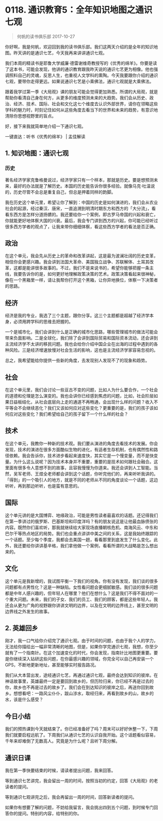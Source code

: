 # 0118. 通识教育5：全年知识地图之通识七观
> 何帆的读书俱乐部
2017-10-27

你好啊，我是何帆，欢迎回到我的读书俱乐部。我们这两天介绍的是全年的知识地图。昨天讲的是通识七艺，今天我再来讲讲通识七观。

我们本周的精读书是耶鲁大学威廉·德雷谢维奇教授写的《优秀的绵羊》。你要是读了这本书，可能会发现，他讲的通识教育跟我昨天说的通识七艺更为相像。他也强调照料自己的灵魂，反思人生，也重视人文学科的熏陶。今天我要跟你介绍的通识七观，要带你走得更远。如果说通识七艺是小乘佛法，通识七观就是大乘佛法。

跟着我学过第一季《大局观》课的朋友可能会觉得更加熟悉。所谓的大局观，就是帮助你看清自己身在何方，从更多的维度预测未来的大趋势。我们会从历史、政治、经济、技术、国际、社会和文化这七个维度去认识外部世界，请你在领略这些学科的魅力时，时刻记住如何从这些角度去看当下的世界和未来的趋势，有意识地清除你思想视野里的盲点。

好，接下来我就简单地介绍一下通识七观。

一键直达：听书《优秀的绵羊》 | 孟佳解读

## 1. 知识地图：通识七观
### 历史
著名经济学家克鲁格曼说过，经济学家只有一个样本，那就是历史。要是想预测未来，最好的办法就是了解历史。本国的历史能告诉你很多经验。就像马克·吐温说的，历史尽管不会总是重复自己，但总是押着同样的韵脚。

我在历史这个单元里，希望让你了解到：中国的历史是如何演进的，我们会从农业社会的起源，经过秦汉、唐宋，一直追溯到明清时期东方和西方的「大分流」，看看东西方是怎样分道扬镳的。我还要给你一个案例，即古罗马帝国的兴起和衰亡，你就能更好地体察大国的兴衰。最后，我会专门讲到西方的兴起，你可能已经听过很多西方学者的观点了，让我来带你细细体察，看这些西方学者的看法是否正确。

## 政治
在这个单元，我会先从历史上的革命和改革讲起，这是最为波澜壮阔的历史变革，相信你会更感兴趣。我会讲到法国大革命、美国独立战争、苏联解体、土耳其改革，这都是能讲很多故事的。不过，我们不是来说书的，希望你能够把握一条主线，我要告诉你的是，如何更好地理解政策决策的艺术。政策决策看起来很神秘，像在一个黑箱里一样，请让我帮你打开这个黑箱，让你异地换位，体察一下决策者的思路。

## 经济 
经济是我的专业，我选了三个主题，跟你分享。这三个主题都是超越了经济学本身，必须用跨学科的思维去把握的。

一个是城市化，我们会讲到什么是正确的城市化思路，哪些管理城市的做法可能会带来负面影响。二是全球化，我们除了会讲到国际贸易和国际资本流动，还会讲到主流经济学不太讲的移民问题。我也会给你介绍中国企业在出海的过程中遇到的各种风险。三是经济增速放慢对社会生活的影响，这也是主流经济学家容易忽视的。

总之，我希望能给你提供一些新的角度，去发现别人发现不了的现象和趋势。

## 社会 
在这个单元里，我们会讨论一些亘古不变的问题，比如人为什么要合作，一个社会的道德和伦理是怎么演变的。我也会讲你已经感到焦虑的问题，比如，社会阶层如果日益板结化，从社会底层向上走的通道不再畅通，会出现什么样的问题？收入不平等会不会继续恶化？我们又该如何应对这些变化？更重要的是，我们的孩子该如何应对这些变化？我们希望给自己的孩子留下一个什么样的社会？

## 技术 
在这个单元，我教你一种新的技术观。我们要从演进的角度去看技术的发展。你会发现，技术的演进在很多方面酷似生物的进化，有适者生存机制，也有偶然性和路径依赖。我会告诉你，技术进步看起来速度快，其实它是一个慢变量，而不是快变量。为什么这么说呢？因为技术本身并不重要，重要的是技术如何跟社会融合。这里面有很多令人意想不到的故事，且容我慢慢为你道来。我还会讲到人工智能。当然，吴军老师、王煜全老师都会讲到这个话题，你听完他们的，再来听听我讲的。「得到」的一个吸引人的地方，就是不同的老师从不同的角度谈论一个话题，这边听听，再到那边听听，也是蛮有意思的。

## 国际 
这个单元讲的是大国博弈、地缘政治，可能是男性读者最喜欢的话题。还记得我们在第一季讲过的俄罗斯、巴基斯坦和印度洋吗？有的朋友说这是让他最血脉偾张的内容。既然你们喜欢听，那我就继续给大家现场直播朝核危机、南海风云、中东和巴尔干等热点地区的局势。我们也会重点讲讲中美之间的关系，这是我始终跟踪的一个话题。至少每个季度，我都会去美国一趟，看看那里到底发生了什么变化。此外，我还要给你讲讲基辛格，我们拿他做一个案例，看看所谓的大战略是怎么想出来的。

## 文化 
这个单元是我新增的，我试图平衡一下我们的视角。你有没有发现，我们谈的很多问题都有点男性化？这是一种缺陷。女性看问题会更细腻敏感。我们谈的很多问题都是中年人感兴趣的，但年轻人在哪里？他们在想什么？这是我们不得不面对的一个重大问题。未来，我们的子女、我们的员工、我们的顾客，都是这些年轻人。我还会从更为广角的视野跟你讲讲文明的边界，以及在文明的边界线上，甚至文明的边界线之外发生的故事。

## 2. 英雄回乡
刚才，我一口气给你介绍完了通识七观。由于时间的问题，也由于我个人的学力，无法给你描绘出一幅非常清晰的地图，但是，如果你学完通识七观，我想，你至少就有了一个指南针。在这个加速变化的时代，你会发现，指南针比地图更重要。要是你继续深入钻研这些问题，在你最感兴趣的领域，你完全可以自己再安装一个GPS，不断地更新地址，甚至能够实时报告路况。

我们从大本营出发，途经通识七艺，再通过通识七观，最终会达到知识的彼岸。在神话故事里，英雄最终一定是要回到故乡的，但历险归来，你已经不再是过去的你，故乡也不再是过去的故乡了。我们会在到达知识的彼岸之后，再送你回到故乡。想想看吧：一路风尘仆仆，跋山涉水，取经归来，再看到故乡的山，故乡的水，该是什么感受？

## 今日小结
我们的预热课到今天就结束了。你已经准备好了吗？周末可以好好休整一下，下周我们就要启程远航了。下周我们从通识七艺的认识自我开始。这个话题看似容易，千年来却难倒了无数高人。究竟是为什么呢？且听下周分解。

## 通识日课
我在第一季快要结束的时候，请读者提出问题，我来回答。

等到通识七艺讲完，我会留出一周的时间，按照当初的约定，回答《大局观》的老读者的提问。

等到通识七观讲完之后，我会再留出一周的时间，回答新读者的提问。

如果你有想要了解的问题，不妨给我留言，我会挑出四到五个问题，到时候专门回答你的提问。特别的内容，给特别的你。



